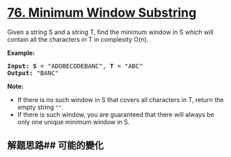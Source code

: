# [76. Minimum Window Substring](https://leetcode-cn.com/problems/minimum-window-substring/)
Given a string S and a string T, find the minimum window in S which will contain all the characters in T in complexity O(n).

**Example:**


<pre><strong>Input: S</strong> = &#34;ADOBECODEBANC&#34;, <strong>T</strong> = &#34;ABC&#34;
<strong>Output:</strong> &#34;BANC&#34;
</pre>

**Note:**


- If there is no such window in S that covers all characters in T, return the empty string <code>&#34;&#34;</code>.
- If there is such window, you are guaranteed that there will always be only one unique minimum window in S.
## 解题思路## 可能的變化